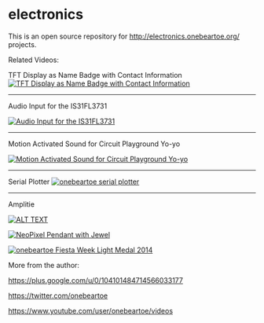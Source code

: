 # electronics
This is an open source repository for http://electronics.onebeartoe.org/ projects.

Related Videos:


TFT Display as Name Badge with Contact Information
[![TFT Display as Name Badge with Contact Information](https://img.youtube.com/vi/27rReLsb9Ig/0.jpg)](https://www.youtube.com/watch?v=27rReLsb9Ig)


<hr>

Audio Input for the IS31FL3731

[![Audio Input for the IS31FL3731](https://img.youtube.com/vi/4X1-fkl44NU/0.jpg)](https://www.youtube.com/watch?v=4X1-fkl44NU)


<hr>

Motion Activated Sound for Circuit Playground Yo-yo 

[![Motion Activated Sound for Circuit Playground Yo-yo](https://img.youtube.com/vi/toP5AWXUEt0/0.jpg)](https://www.youtube.com/watch?v=toP5AWXUEt0)

<hr/>

Serial Plotter
[![onebeartoe serial plotter](https://img.youtube.com/vi/DtDyoXgr7aA/0.jpg)](https://www.youtube.com/watch?v=DtDyoXgr7aA)

<hr>

Amplitie

[![ALT TEXT](https://img.youtube.com/vi/gRTPPbYACCI/0.jpg)](https://www.youtube.com/watch?v=gRTPPbYACCI)


[![NeoPixel Pendant with Jewel ](http://img.youtube.com/vi/49TzEfVjwh8/0.jpg)](https://www.youtube.com/watch?v=49TzEfVjwh8 "NeoPixel Pendant with Jewel")

[![onebeartoe Fiesta Week Light Medal 2014](http://img.youtube.com/vi/MYFj6AvEKeU/0.jpg)](https://www.youtube.com/watch?v=MYFj6AvEKeU "onebeartoe Fiesta Week Light Medal 2014")

More from the author:

https://plus.google.com/u/0/104101484714566033177

https://twitter.com/onebeartoe

https://www.youtube.com/user/onebeartoe/videos

